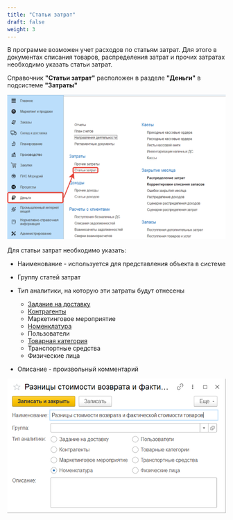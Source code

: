 ```yaml
---
title: "Статьи затрат"
draft: false
weight: 3
---
```


В программе возможен учет расходов по статьям затрат. Для этого в документах списания товаров, распределения затрат и прочих затратах необходимо указать статьи затрат.

Справочник **"Статьи затрат"** расположен в разделе **"Деньги"** в подсистеме **"Затраты"**

[![1][1]][1]

Для статьи затрат необходимо указать:

- Наименование - используется для представления объекта в системе
- Группу статей затрат
- Тип аналитики, на которую эти затраты будут отнесены

    - [Задание на доставку](https://konstanta-it.github.io/erp4food/CRM/CustomerService/FormationOfShipments/PlanningOfShipments/DistributionOfShipmentsByCar)
    - [Контрагенты](https://konstanta-it.github.io/erp4food/CommonInformation/Contractor)
    - Маркетинговое мероприятие
    - [Номенклатура](https://konstanta-it.github.io/erp4food/CommonInformation/Nomenclature)
    - Пользователи
    - [Товарная категория](https://konstanta-it.github.io/erp4food/CommonInformation/РroductCategory)
    - Транспортные средства
    - Физические лица

- Описание - произвольный комментарий

[![2][2]][2]

[1]: 1.png
[2]: 2.png
